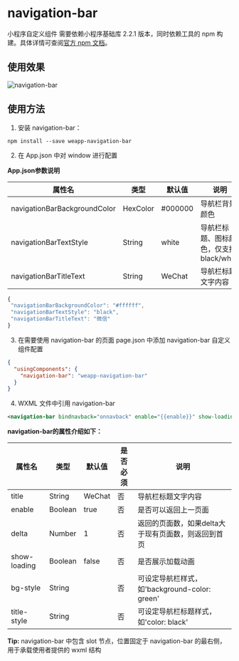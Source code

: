 # navigation-bar

小程序自定义组件
需要依赖小程序基础库 2.2.1 版本，同时依赖工具的 npm 构建。具体详情可查阅[官方 npm 文档](https://developers.weixin.qq.com/miniprogram/dev/devtools/npm.html)。

## 使用效果
![navigation-bar](https://github.com/wechat-miniprogram/navigation-bar/blob/master/image/navigation-bar.gif)

## 使用方法

1. 安装 navigation-bar：

```
npm install --save weapp-navigation-bar
```

2. 在 App.json 中对 window 进行配置

**App.json参数说明**

| 属性名                         | 类型      | 默认值   | 说明                                    |
|-------------------------------|-----------|----------|----------------------------------------|
| navigationBarBackgroundColor  | HexColor  | #000000  | 导航栏背景颜色                          |
| navigationBarTextStyle        | String    | white    | 导航栏标题、图标颜色，仅支持 black/white  |
| navigationBarTitleText        | String    | WeChat   | 导航栏标题文字内容                       |

``` javascript
{
 "navigationBarBackgroundColor": "#ffffff",
 "navigationBarTextStyle": "black",
 "navigationBarTitleText": "微信"
} 
```

3. 在需要使用 navigation-bar 的页面 page.json 中添加 navigation-bar 自定义组件配置

```json
{
  "usingComponents": {
    "navigation-bar": "weapp-navigation-bar"
  }
}
```
4. WXML 文件中引用 navigation-bar

``` xml
<navigation-bar bindnavback="onnavback" enable="{{enable}}" show-loading="{{loading}}" title="{{title}}" ></navigation-bar> 
```
**navigation-bar的属性介绍如下：**

| 属性名                  | 类型        | 默认值     | 是否必须        | 说明                                              |
|------------------------|-------------|------------|----------------|---------------------------------------------------|
| title                  | String      | WeChat     | 否             | 导航栏标题文字内容                                  |
| enable                 | Boolean     | true       | 否             | 是否可以返回上一页面                                |
| delta                  | Number      | 1          | 否             | 返回的页面数，如果delta大于现有页面数，则返回到首页    |
| show-loading           |Boolean      | false      | 否             | 是否展示加载动画                                    |
| bg-style               | String      |            | 否             | 可设定导航栏样式，如'background-color: green'       |
| title-style            | String      |            | 否             | 可设定导航栏标题样式，如'color: black'               |


**Tip:** navigation-bar 中包含 slot 节点，位置固定于 navigation-bar 的最右侧，用于承载使用者提供的 wxml 结构
